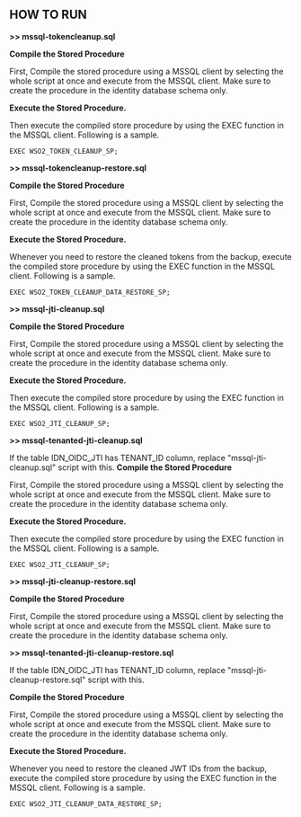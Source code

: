 ## **HOW TO RUN**

**>> mssql-tokencleanup.sql**

**Compile the Stored Procedure**

First, Compile the stored procedure using a MSSQL client by selecting the whole script at once and execute from the MSSQL client.
Make sure to create the procedure in the identity database schema only.

**Execute the Stored Procedure.**

Then execute the compiled store procedure by using the EXEC function in the MSSQL client. Following is a sample.

```
EXEC WSO2_TOKEN_CLEANUP_SP;
```

**>> mssql-tokencleanup-restore.sql**

**Compile the Stored Procedure**

First, Compile the stored procedure using a MSSQL client by selecting the whole script at once and execute from the MSSQL client.
Make sure to create the procedure in the identity database schema only.

**Execute the Stored Procedure.**

Whenever you need to restore the cleaned tokens from the backup, execute the compiled store procedure by using the EXEC function in the MSSQL client. Following is a sample.

```
EXEC WSO2_TOKEN_CLEANUP_DATA_RESTORE_SP;
```

**>> mssql-jti-cleanup.sql**

**Compile the Stored Procedure**

First, Compile the stored procedure using a MSSQL client by selecting the whole script at once and execute from the MSSQL client.
Make sure to create the procedure in the identity database schema only.

**Execute the Stored Procedure.**

Then execute the compiled store procedure by using the EXEC function in the MSSQL client. Following is a sample.

```
EXEC WSO2_JTI_CLEANUP_SP;
```

**>> mssql-tenanted-jti-cleanup.sql**

If the table IDN_OIDC_JTI has TENANT_ID column, replace "mssql-jti-cleanup.sql" script with this.
**Compile the Stored Procedure**

First, Compile the stored procedure using a MSSQL client by selecting the whole script at once and execute from the MSSQL client.
Make sure to create the procedure in the identity database schema only.

**Execute the Stored Procedure.**

Then execute the compiled store procedure by using the EXEC function in the MSSQL client. Following is a sample.

```
EXEC WSO2_JTI_CLEANUP_SP;
```

**>> mssql-jti-cleanup-restore.sql**

**Compile the Stored Procedure**

First, Compile the stored procedure using a MSSQL client by selecting the whole script at once and execute from the MSSQL client.
Make sure to create the procedure in the identity database schema only.

**>> mssql-tenanted-jti-cleanup-restore.sql**

If the table IDN_OIDC_JTI has TENANT_ID column, replace "mssql-jti-cleanup-restore.sql" script with this.

**Compile the Stored Procedure**

First, Compile the stored procedure using a MSSQL client by selecting the whole script at once and execute from the MSSQL client.
Make sure to create the procedure in the identity database schema only.

**Execute the Stored Procedure.**

Whenever you need to restore the cleaned JWT IDs from the backup, execute the compiled store procedure by using the EXEC function in the MSSQL client. Following is a sample.

```
EXEC WSO2_JTI_CLEANUP_DATA_RESTORE_SP;
```